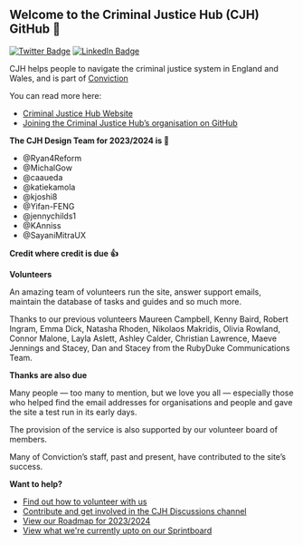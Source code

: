 ## Welcome to the Criminal Justice Hub (CJH) GitHub :wave:

[![Twitter Badge](https://img.shields.io/badge/Twitter-Profile-informational?style=flat&logo=twitter&logoColor=white&color=1CA2F1)](https://twitter.com/crimjusticehub)
[![LinkedIn Badge](https://img.shields.io/badge/LinkedIn-Profile-informational?style=flat&logo=linkedin&logoColor=white&color=0D76A8)](https://www.linkedin.com/showcase/criminal-justice-hub-uk/)

CJH helps people to navigate the criminal justice system in England and Wales, and is part of [Conviction](https://www.github.com/convictioncares)

You can read more here:

- [Criminal Justice Hub Website](https://www.criminaljusticehub.org.uk)
- [Joining the Criminal Justice Hub’s organisation on GitHub](https://github.com/criminaljusticehub/.github/blob/main/JOINING.md)

**The CJH Design Team for 2023/2024 is 👥**

- @Ryan4Reform 
- @MichalGow 
- @caaueda 
- @katiekamola 
- @kjoshi8 
- @Yifan-FENG
- @jennychilds1
- @KAnniss
- @SayaniMitraUX

**Credit where credit is due 👍**

**Volunteers**  

An amazing team of volunteers run the site, answer support emails, maintain the database of tasks and guides and so much more. 

Thanks to our previous volunteers Maureen Campbell, Kenny Baird, Robert Ingram, Emma Dick, Natasha Rhoden, Nikolaos Makridis, Olivia Rowland, Connor Malone, Layla Aslett, Ashley Calder, Christian Lawrence, Maeve Jennings and Stacey, Dan and Stacey from the RubyDuke Communications Team.

**Thanks are also due**  

Many people — too many to mention, but we love you all — especially those who helped find the email addresses for organisations and people and gave the site a test run in its early days.

The provision of the service is also supported by our volunteer board of members.

Many of Conviction’s staff, past and present, have contributed to the site’s success.

**Want to help?**  

- [Find out how to volunteer with us](https://www.criminaljusticehub.org.uk/criminal-justice-hub-volunteer-vacancies/) 
- [Contribute and get involved in the CJH Discussions channel](https://github.com/criminaljusticehub/.github/discussions/new/choose/) 
- [View our Roadmap for 2023/2024](https://github.com/orgs/criminaljusticehub/projects/8/) 
- [View what we're currently upto on our Sprintboard](https://github.com/orgs/criminaljusticehub/projects/9/) 

